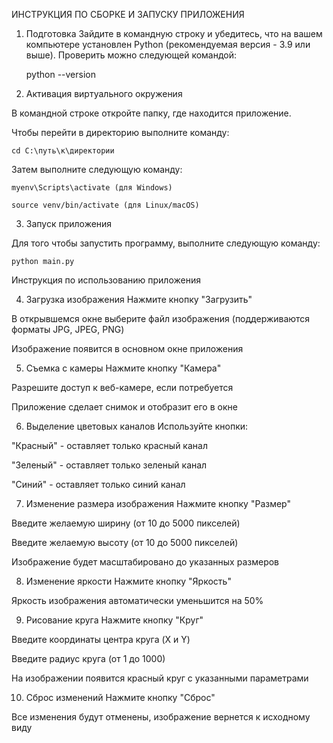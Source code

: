 ИНСТРУКЦИЯ ПО СБОРКЕ И ЗАПУСКУ ПРИЛОЖЕНИЯ

1. Подготовка
Зайдите в командную строку и убедитесь, что на вашем компьютере установлен Python (рекомендуемая версия - 3.9 или выше). Проверить можно следующей командой:

    python --version

2. Активация виртуального окружения

В командной строке откройте папку, где находится приложение.

Чтобы перейти в директорию выполните команду:

    cd C:\путь\к\директории

Затем выполните следующую команду:

    myenv\Scripts\activate (для Windows)

    source venv/bin/activate (для Linux/macOS)

3. Запуск приложения

Для того чтобы запустить программу, выполните следующую команду:

    python main.py

Инструкция по использованию приложения

4. Загрузка изображения
Нажмите кнопку "Загрузить"

В открывшемся окне выберите файл изображения (поддерживаются форматы JPG, JPEG, PNG)

Изображение появится в основном окне приложения

5. Съемка с камеры
Нажмите кнопку "Камера"

Разрешите доступ к веб-камере, если потребуется

Приложение сделает снимок и отобразит его в окне

6. Выделение цветовых каналов
Используйте кнопки:

"Красный" - оставляет только красный канал

"Зеленый" - оставляет только зеленый канал

"Синий" - оставляет только синий канал

7. Изменение размера изображения
Нажмите кнопку "Размер"

Введите желаемую ширину (от 10 до 5000 пикселей)

Введите желаемую высоту (от 10 до 5000 пикселей)

Изображение будет масштабировано до указанных размеров

8. Изменение яркости
Нажмите кнопку "Яркость"

Яркость изображения автоматически уменьшится на 50%

9. Рисование круга
Нажмите кнопку "Круг"

Введите координаты центра круга (X и Y)

Введите радиус круга (от 1 до 1000)

На изображении появится красный круг с указанными параметрами

10. Сброс изменений
Нажмите кнопку "Сброс"

Все изменения будут отменены, изображение вернется к исходному виду